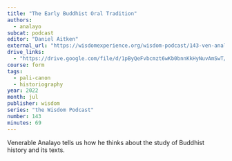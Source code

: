 ```yaml
---
title: "The Early Buddhist Oral Tradition"
authors:
  - analayo
subcat: podcast
editor: "Daniel Aitken"
external_url: "https://wisdomexperience.org/wisdom-podcast/143-ven-analayo/"
drive_links:
  - "https://drive.google.com/file/d/1pByQeFvbcmzt6wKb0bnnKkHyNuvAmSwT/view?usp=drivesdk"
course: form
tags:
  - pali-canon
  - historiography
year: 2022
month: jul
publisher: wisdom
series: "the Wisdom Podcast"
number: 143
minutes: 69
---
```


Venerable Analayo tells us how he thinks about the study of Buddhist history and its texts.
